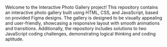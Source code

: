 Welcome to the Interactive Photo Gallery project! This repository contains an interactive photo gallery built using HTML, 
CSS, and JavaScript, based on provided Figma designs. The gallery is designed to be visually appealing and user-friendly, 
showcasing a responsive layout with smooth animations and transitions. Additionally, the repository includes solutions
to two JavaScript coding challenges, demonstrating logical thinking and coding aptitude.
